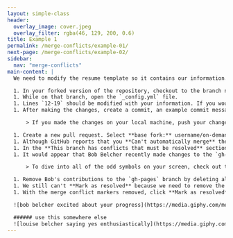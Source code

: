 ```yaml
---
layout: simple-class
header:
  overlay_image: cover.jpeg
  overlay_filter: rgba(46, 129, 200, 0.6)
title: Example 1
permalink: /merge-conflicts/example-01/
next-page: /merge-conflicts/example-02/
sidebar:
  nav: "merge-conflicts"
main-content: |
  We need to modify the resume template so it contains our information. Using the GitHub Flow, we can make those changes by:

  1. In your forked version of the repository, checkout to the branch named: `username-config`.
  1. While on that branch, open the `_config.yml` file.
  1. Lines `12-19` should be modified with your information. If you would prefer to create a fictional resume, your favorite fictional character's information.
  1. After making the changes, create a commit, an example commit message might be: `Add my information`.

      > If you made the changes on your local machine, push your changes back to repository on GitHub.

  1. Create a new pull request. Select **base fork:** username/on-demand-merge-conflict and the **Comparing changes** screen will use your repository branches. Use the **base:** of `gh-pages` and the **compare:** of `username-config`.
  1. Although GitHub reports that you **Can't automatically merge** these changes, you can still click **Create pull request**.
  1. In the **This branch has conflicts that must be resolved** section of the pull request, you can click the **Resolve conflicts** button to resolve the merge conflict.
  1. It would appear that Bob Belcher recently made changes to the `gh-pages` branch and modified the exact same line you did, this is what caused the merge conflict to occur.

      > To dive into all of the odd symbols on your screen, check out the **Tell me why** section.

  1. Remove Bob's contributions to the `gh-pages` branch by deleting all of the content below the `=======` and above the `>>>>>>> gh-pages` content.
  1. We still can't **Mark as resolved** because we need to remove the **merge conflict** markers. Delete the following lines: `<<<<<<< username-config`, `=======`, and `>>>>>>> gh-pages`.
  1. With the merge conflict markers removed, click **Mark as resolved**. Congratulations, you successfully resolved a merge conflict!

  ![bob belcher excited about your progress](https://media.giphy.com/media/26ufhng4a2DRC5huw/giphy.gif)

  ###### use this somewhere else
  ![louise belcher saying yes enthusiastically](https://media.giphy.com/media/xdeQFr16i4y64/giphy.gif)
---
```

